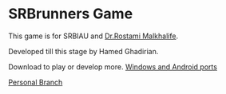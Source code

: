 # SRBrunners Game

This game is for SRBIAU and [Dr.Rostami Malkhalife](https://srb.iau.ir/file/download/page/1560259196-dr.-rostamy-cv-2018.pdf).

Developed till this stage by Hamed Ghadirian.

Download to play or develop more.
[Windows and Android ports](https://drive.google.com/file/d/1ZIhYfkc8CexdatZ4qGvUBM6Q9OBvKIkm/view?usp=sharing)

[Personal Branch]( https://hamedphixer.itch.io/oro)
